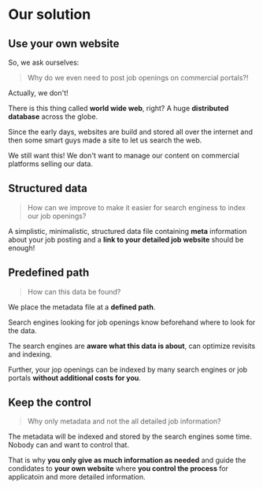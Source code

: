 # Our solution

## Use your own website

So, we ask ourselves:

> Why do we even need to post job openings on commercial portals?!

Actually, we don't! 

There is this thing called **world wide web**, right? A huge **distributed database** across the globe. 

Since the early days, websites are build and stored all over the internet and then some smart guys made a site to let us search the web.

We still want this! We don't want to manage our content on commercial platforms selling our data.

## Structured data

> How can we improve to make it easier for search enginess to index our job openings?

A simplistic, minimalistic, structured data file containing **meta** information about your job posting and a **link to your detailed job website** should be enough!

## Predefined path

> How can this data be found?

We place the metadata file at a **defined path**.

Search engines looking for job openings know beforehand where to look for the data. 

The search engines are **aware what this data is about**, can optimize revisits and indexing.

Further, your jop openings can be indexed by many search engines or job portals **without additional costs for you**.

## Keep the control

> Why only metadata and not the all detailed job information?

The metadata will be indexed and stored by the search engines some time. Nobody can and want to control that.

That is why **you only give as much information as needed** and guide the condidates to **your own website** where **you control the process** for applicatoin and more detailed information.
